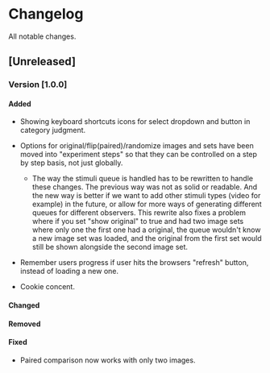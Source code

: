 # Changelog
All notable changes.

## [Unreleased]

### Version [1.0.0]
#### Added
* Showing keyboard shortcuts icons for select dropdown and button in category judgment.

* Options for original/flip(paired)/randomize images and sets have been moved into "experiment steps"
so that they can be controlled on a step by step basis, not just globally.
  * The way the stimuli queue is handled has to be rewritten to handle these changes. The previous way was not as solid or readable. And
  the new way is better if we want to add other stimuli types (video for example) in the future, or
  allow for more ways of generating different queues for different observers. This rewrite also fixes a problem
  where if you set "show original" to true and had two image sets where only one the first one had
  a original, the queue wouldn't know a new image set was loaded, and the original from the first
  set would still be shown alongside the second image set.

* Remember users progress if user hits the browsers "refresh" button, instead of loading a new one.

* Cookie concent.

#### Changed

#### Removed

#### Fixed
* Paired comparison now works with only two images.